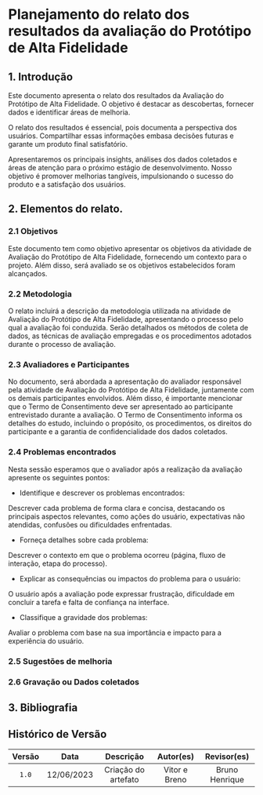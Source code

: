 # Planejamento do relato dos resultados da avaliação do Protótipo de Alta Fidelidade

## 1. Introdução
Este documento apresenta o relato dos resultados da Avaliação do Protótipo de Alta Fidelidade. O objetivo é destacar as descobertas, fornecer dados e identificar áreas de melhoria.

O relato dos resultados é essencial, pois documenta a perspectiva dos usuários. Compartilhar essas informações embasa decisões futuras e garante um produto final satisfatório.

Apresentaremos os principais insights, análises dos dados coletados e áreas de atenção para o próximo estágio de desenvolvimento. Nosso objetivo é promover melhorias tangíveis, impulsionando o sucesso do produto e a satisfação dos usuários.

## 2. Elementos do relato.

### 2.1 Objetivos
Este documento tem como objetivo apresentar os objetivos da atividade de Avaliação do Protótipo de Alta Fidelidade, fornecendo um contexto para o projeto. Além disso, será avaliado se os objetivos estabelecidos foram alcançados.

### 2.2 Metodologia
O relato incluirá a descrição da metodologia utilizada na atividade de Avaliação do Protótipo de Alta Fidelidade, apresentando o processo pelo qual a avaliação foi conduzida. Serão detalhados os métodos de coleta de dados, as técnicas de avaliação empregadas e os procedimentos adotados durante o processo de avaliação.

### 2.3 Avaliadores e Participantes
No documento, será abordada a apresentação do avaliador responsável pela atividade de Avaliação do Protótipo de Alta Fidelidade, juntamente com os demais participantes envolvidos. Além disso, é importante mencionar que o Termo de Consentimento deve ser apresentado ao participante entrevistado durante a avaliação. O Termo de Consentimento informa os detalhes do estudo, incluindo o propósito, os procedimentos, os direitos do participante e a garantia de confidencialidade dos dados coletados.

### 2.4 Problemas encontrados
Nesta sessão esperamos que o avaliador após a realização da avaliação apresente os seguintes pontos:
* Identifique e descrever os problemas encontrados:
<p>
Descrever cada problema de forma clara e concisa, destacando os principais aspectos relevantes, como ações do usuário, expectativas não atendidas, confusões ou dificuldades enfrentadas.
</p> 

* Forneça detalhes sobre cada problema:
<p>
Descrever o contexto em que o problema ocorreu (página, fluxo de interação, etapa do processo).
</p> 

* Explicar as consequências ou impactos do problema para o usuário:
<p>
O usuário após a avaliação pode expressar frustração, dificuldade em concluir a tarefa e falta de confiança na interface.
</p> 

* Classifique a gravidade dos problemas:
<p>
Avaliar o problema com base na sua importância e impacto para a experiência do usuário.
</p>

### 2.5 Sugestões de melhoria

### 2.6 Gravação ou Dados coletados

## 3. Bibliografia

## Histórico de Versão

| Versão |    Data    |               Descrição                | Autor(es) | Revisor(es) |
|:------:|:----------:|:--------------------------------------:|:---------:|:-----------:|
| `1.0`  | 12/06/2023 | Criação do artefato |   Vitor e Breno   |    Bruno Henrique    |
